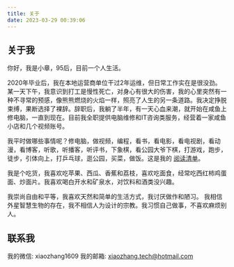 ```yaml
---
title: 关于
date: 2023-03-29 00:39:06
---
```


<div class="markdown-body">

## 关于我

你好，我是小章，95后，目前一个人生活。  

2020年毕业后，我在本地运营商单位干过2年运维，但日常工作实在是很没劲。某一天下午，我意识到打工是慢性死亡，对身心有很大的伤害，我的心里突然有一种不寻常的预感，像熊熊燃烧的火焰一样，照亮了人生的另一条道路。我决定挣脱束缚，果断选择了裸辞。辞职后，我躺了半年，有一天心血来潮，就开始在咸鱼上修电脑，一直到现在。目前我全职提供电脑维修和IT咨询类服务，经营着一家咸鱼小店和几个视频账号。

我平时做哪些事情呢？修电脑，做视频，编程，看书，看电影，看电视剧，看动漫，看博客，听歌，听播客，听评书，下象棋，看公园大爷下棋，打游戏，跑步，徒步，引体向上，打乒乓球，逛公园，买菜，做饭。这是我的 [阅读清单](https://read.itxiaozhang.com/)。  

我是个吃货，我喜欢吃苹果、西瓜、香蕉和荔枝，喜欢吃面食，经常吃西红柿鸡蛋面、炒面片。我喜欢喝白开水和矿泉水，对饮料和酒类没兴趣。

我崇尚自由和平等，我喜欢天然和简单的生活方式，我讨厌做作和陋习。
我相信外星智慧生物的存在，我不相信人为设计的宗教。我习惯自己做事，不喜欢麻烦别人。

## 联系我

我的微信: xiaozhang1609
我的邮箱: <xiaozhang.tech@hotmail.com>

</div>
